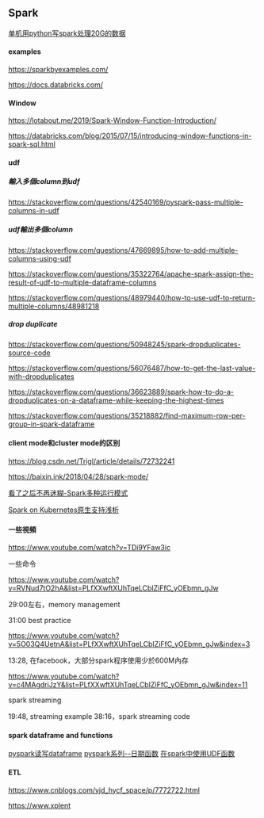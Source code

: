 ## Spark

[单机用python写spark处理20G的数据](https://zhuanlan.zhihu.com/p/61970650)

#### examples

https://sparkbyexamples.com/

https://docs.databricks.com/

#### Window

https://lotabout.me/2019/Spark-Window-Function-Introduction/

https://databricks.com/blog/2015/07/15/introducing-window-functions-in-spark-sql.html

#### udf

##### 輸入多個column到udf
https://stackoverflow.com/questions/42540169/pyspark-pass-multiple-columns-in-udf

##### udf輸出多個column
https://stackoverflow.com/questions/47669895/how-to-add-multiple-columns-using-udf

https://stackoverflow.com/questions/35322764/apache-spark-assign-the-result-of-udf-to-multiple-dataframe-columns

https://stackoverflow.com/questions/48979440/how-to-use-udf-to-return-multiple-columns/48981218

##### drop duplicate

https://stackoverflow.com/questions/50948245/spark-dropduplicates-source-code

https://stackoverflow.com/questions/56076487/how-to-get-the-last-value-with-dropduplicates

https://stackoverflow.com/questions/36623889/spark-how-to-do-a-dropduplicates-on-a-dataframe-while-keeping-the-highest-times

https://stackoverflow.com/questions/35218882/find-maximum-row-per-group-in-spark-dataframe


#### client mode和cluster mode的区别

https://blog.csdn.net/Trigl/article/details/72732241

https://baixin.ink/2018/04/28/spark-mode/

[看了之后不再迷糊-Spark多种运行模式](https://www.jianshu.com/p/65a3476757a5)

[Spark on Kubernetes原生支持浅析](https://www.jishuwen.com/d/23wg)

#### 一些視頻

https://www.youtube.com/watch?v=TDi9YFaw3ic

一些命令

https://www.youtube.com/watch?v=RVNud7tO2hA&list=PLfXXwftXUhTqeLCbIZiFfC_yOEbmn_gJw

29:00左右，memory management

31:00 best practice

https://www.youtube.com/watch?v=5O03Q4UetnA&list=PLfXXwftXUhTqeLCbIZiFfC_yOEbmn_gJw&index=3

13:28, 在facebook，大部分spark程序使用少於600M內存

https://www.youtube.com/watch?v=c4MAgdriJzY&list=PLfXXwftXUhTqeLCbIZiFfC_yOEbmn_gJw&index=11

spark streaming

19:48, streaming example
38:16，spark streaming code

#### spark dataframe and functions

[pyspark读写dataframe](https://zhuanlan.zhihu.com/p/34901558)
[pyspark系列--日期函数](https://zhuanlan.zhihu.com/p/34901927)
[在spark中使用UDF函数](https://zhuanlan.zhihu.com/p/64410979)

#### ETL

https://www.cnblogs.com/yjd_hycf_space/p/7772722.html

https://www.xplent
